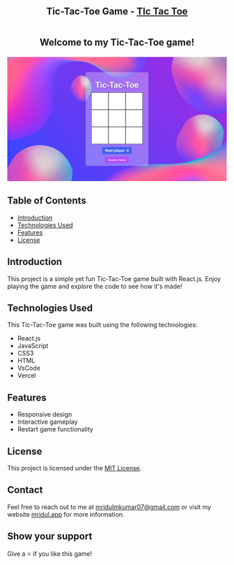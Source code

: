 <h2 align="center">
  Tic-Tac-Toe Game - 
  <a href="https://tic-tac-toc-mridul.vercel.app/" target="_blank">TIc Tac Toe</a><br /><br />
  <p>Welcome to my Tic-Tac-Toe game!</p>
</h2>

<div align="center">
  <img alt="Demo" src="./Images/demo.png" />
</div>


## Table of Contents

- [Introduction](#introduction)
- [Technologies Used](#technologies-used)
- [Features](#features)
- [License](#license)

## Introduction

This project is a simple yet fun Tic-Tac-Toe game built with React.js. Enjoy playing the game and explore the code to see how it's made!

## Technologies Used

This Tic-Tac-Toe game was built using the following technologies:
 
- React.js
- JavaScript
- CSS3
- HTML
- VsCode
- Vercel

## Features

- Responsive design
- Interactive gameplay
- Restart game functionality

## License

This project is licensed under the [MIT License](LICENSE).

## Contact

Feel free to reach out to me at [mridulmkumar07@gmail.com](mailto:mridulmkumar07@gmail.com) or visit my website <a href="https://mridul0703.vercel.app/" target="_blank">mridul.app</a> for more information.

## Show your support

Give a ⭐ if you like this game!
